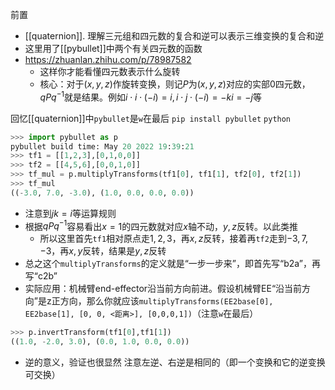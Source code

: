 前置
- [[quaternion]]. 理解三元组和四元数的复合和逆可以表示三维变换的复合和逆
- 这里用了[[pybullet]]中两个有关四元数的函数
- https://zhuanlan.zhihu.com/p/78987582
  - 这样你才能看懂四元数表示什么旋转
  - 核心：对于$(x,y,z)$作旋转变换，则记$P$为$(x,y,z)$对应的实部0四元数，$qPq^{-1}$就是结果。例如$i\cdot i \cdot (-i)=i,i\cdot j\cdot(-i)=-ki=-j$等

回忆[[quaternion]]中`pybullet`是`w`在最后
`pip install pybullet`
`python`
```python
>>> import pybullet as p
pybullet build time: May 20 2022 19:39:21
>>> tf1 = [[1,2,3],[0,1,0,0]]
>>> tf2 = [[4,5,6],[0,0,1,0]]
>>> tf_mul = p.multiplyTransforms(tf1[0], tf1[1], tf2[0], tf2[1])
>>> tf_mul
((-3.0, 7.0, -3.0), (1.0, 0.0, 0.0, 0.0))
```
- 注意到$jk=i$等运算规则
- 根据$qPq^{-1}$容易看出$x=1$的四元数就对应$x$轴不动，$y,z$反转。以此类推
  - 所以这里首先`tf1`相对原点走$1,2,3$，再$x,z$反转，接着再`tf2`走到$-3,7,-3$，再$x,y$反转，结果是$y,z$反转
- 总之这个`multiplyTransforms`的定义就是“一步一步来”，即首先写“b2a”，再写“c2b”
- 实际应用：机械臂end-effector沿当前方向前进。假设机械臂EE“沿当前方向”是z正方向，那么你就应该`multiplyTransforms(EE2base[0], EE2base[1], [0, 0, <距离>], [0,0,0,1])`（注意`w`在最后）

```python
>>> p.invertTransform(tf1[0],tf1[1])
((1.0, -2.0, 3.0), (0.0, 1.0, 0.0, 0.0))
```
- 逆的意义，验证也很显然
注意左逆、右逆是相同的（即一个变换和它的逆变换可交换）